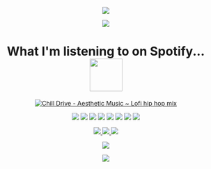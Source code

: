 
<p align="center">
  <a href="https://open.spotify.com/user/31vquxt2ifie5tzb7xmnuakxgshe">
    <img src="https://novatorem-bay-eight.vercel.app/api/spotify"/>
  </a>
</p>

<p align="center">
  <a href="https://open.spotify.com/user/31vquxt2ifie5tzb7xmnuakxgshe">
    <img src="https://novatorem-light-238epjfey-brudnak.vercel.app/api/spotify"/>
  </a>
</p>

<h1 align="center">
  What I'm listening to on Spotify...
  <img src="https://github.com/brudnak/brudnak/blob/main/img/spotify.gif" width="75" />
</h1>

<p align="center">
  <a href="https://youtu.be/iicfmXFALM8">
    <img src="https://github.com/brudnak/brudnak/blob/main/img/chill-drive.webp"
      alt="Chill Drive - Aesthetic Music ~ Lofi hip hop mix" />
  </a>
</p>

<!-- Where to find these icons: https://simpleicons.org -->

<p align="center">
  <img src="https://img.shields.io/badge/-Go-00ADD8?logo=go&logoColor=white&style=flat" />
  <img src="https://img.shields.io/badge/-Kubernetes-326CE5?logo=kubernetes&logoColor=white&style=flat" />
  <img src="https://img.shields.io/badge/-Rancher-0075A8?logo=rancher&logoColor=white&style=flat" />
  <img src="https://img.shields.io/badge/-Terraform-7B42BC?logo=terraform&logoColor=white&style=flat" />
  <img src="https://img.shields.io/badge/-Amazon_AWS-232F3E?logo=amazonaws&logoColor=white&style=flat" />
  <img src="https://img.shields.io/badge/-JavaScript-F7DF1E?logo=javascript&logoColor=white&style=flat" />
  <img src="https://img.shields.io/badge/-HTML5-E34F26?logo=html5&logoColor=white&style=flat" />
  <img src="https://img.shields.io/badge/-CSS3-1572B6?logo=css3&logoColor=white&style=flat" />
</p>
<p align="center">

  <a href="https://www.linkedin.com/in/andrew-brudnak">
    <img src="https://img.shields.io/badge/-LinkedIn-0A66C2?logo=linkedin&logoColor=white&style=flat" />
  </a>
  <a href="https://gitlab.com/brudnak">
    <img src="https://img.shields.io/badge/-GitLab-FCA121?logo=gitlab&logoColor=white&style=flat" />
  </a>
  <a href="https://hub.docker.com/u/brudnak">
    <img src="https://img.shields.io/badge/-Docker_Hub-2496ED?logo=docker&logoColor=white&style=flat" />
  </a>
</p>

<p align="center">
  <img
    src="https://github.com/brudnak/brudnak/blob/output/github-contribution-grid-snake.svg#gh-dark-mode-only"
  />
</p>

<p align="center">
  <img
    src="https://github.com/brudnak/brudnak/blob/output/github-contribution-grid-snake.gif#gh-light-mode-only"
  />
</p>
